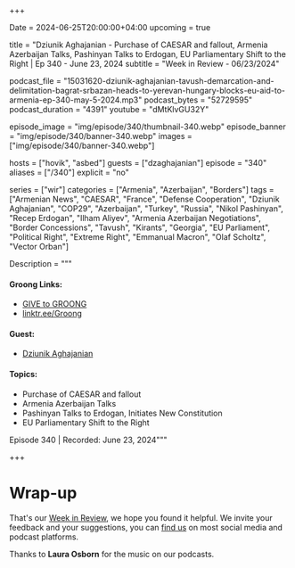 +++

Date = 2024-06-25T20:00:00+04:00
upcoming = true

title = "Dziunik Aghajanian - Purchase of CAESAR and fallout, Armenia Azerbaijan Talks, Pashinyan Talks to Erdogan, EU Parliamentary Shift to the Right | Ep 340 - June 23, 2024
subtitle = "Week in Review - 06/23/2024"

podcast_file = "15031620-dziunik-aghajanian-tavush-demarcation-and-delimitation-bagrat-srbazan-heads-to-yerevan-hungary-blocks-eu-aid-to-armenia-ep-340-may-5-2024.mp3"
podcast_bytes = "52729595"
podcast_duration = "4391"
youtube = "dMtKlvGU32Y"

episode_image = "img/episode/340/thumbnail-340.webp"
episode_banner = "img/episode/340/banner-340.webp"
images = ["img/episode/340/banner-340.webp"]

hosts = ["hovik", "asbed"]
guests = ["dzaghajanian"]
episode = "340"
aliases = ["/340"]
explicit = "no"

series = ["wir"]
categories = ["Armenia", "Azerbaijan", "Borders"]
tags = ["Armenian News", "CAESAR", "France", "Defense Cooperation", "Dziunik Aghajanian", "COP29", "Azerbaijan", "Turkey", "Russia", "Nikol Pashinyan", "Recep Erdogan", "Ilham Aliyev", "Armenia Azerbaijan Negotiations", "Border Concessions", "Tavush", "Kirants", "Georgia", "EU Parliament", "Political Right", "Extreme Right", "Emmanual Macron", "Olaf Scholtz", "Vector Orban"]

Description = """

#### Groong Links:
* [GIVE to GROONG](https://podcasts.groong.org/donate)
* [linktr.ee/Groong](https://linktr.ee/groong)

#### Guest:
  * [Dziunik Aghajanian](/guest/dzaghajanian)

#### Topics:
* Purchase of CAESAR and fallout
* Armenia Azerbaijan Talks
* Pashinyan Talks to Erdogan, Initiates New Constitution
* EU Parliamentary Shift to the Right


Episode 340 | Recorded: June 23, 2024"""

+++



# Wrap-up

That's our [Week in Review](https://podcasts.groong.org/), we hope you found it helpful. We invite your feedback and your suggestions, you can [find us](https://linktr.ee/groong) on most social media and podcast platforms.

Thanks to __Laura Osborn__ for the music on our podcasts.

